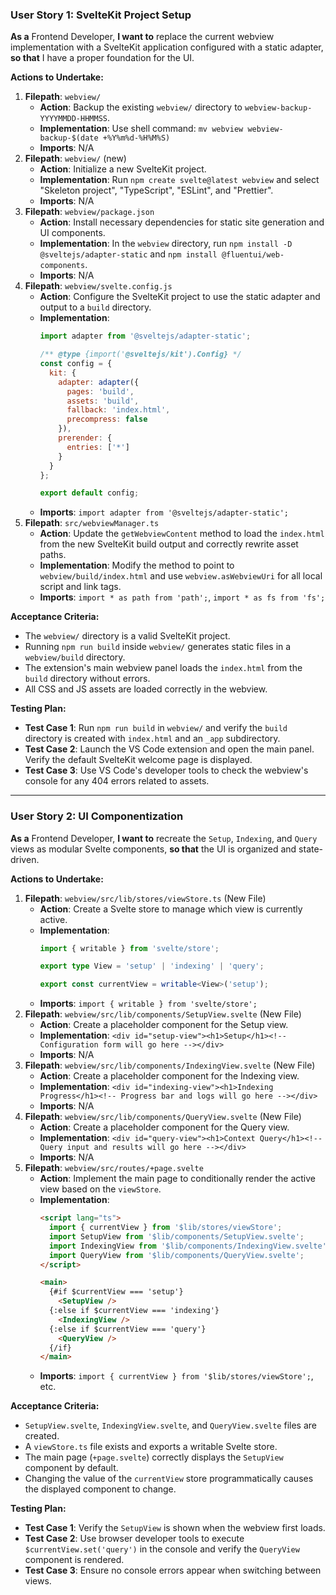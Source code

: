 ### User Story 1: SvelteKit Project Setup
**As a** Frontend Developer, **I want to** replace the current webview implementation with a SvelteKit application configured with a static adapter, **so that** I have a proper foundation for the UI.

**Actions to Undertake:**
1.  **Filepath**: `webview/`
    -   **Action**: Backup the existing `webview/` directory to `webview-backup-YYYYMMDD-HHMMSS`.
    -   **Implementation**: Use shell command: `mv webview webview-backup-$(date +%Y%m%d-%H%M%S)`
    -   **Imports**: N/A
2.  **Filepath**: `webview/` (new)
    -   **Action**: Initialize a new SvelteKit project.
    -   **Implementation**: Run `npm create svelte@latest webview` and select "Skeleton project", "TypeScript", "ESLint", and "Prettier".
    -   **Imports**: N/A
3.  **Filepath**: `webview/package.json`
    -   **Action**: Install necessary dependencies for static site generation and UI components.
    -   **Implementation**: In the `webview` directory, run `npm install -D @sveltejs/adapter-static` and `npm install @fluentui/web-components`.
    -   **Imports**: N/A
4.  **Filepath**: `webview/svelte.config.js`
    -   **Action**: Configure the SvelteKit project to use the static adapter and output to a `build` directory.
    -   **Implementation**: 
        ```javascript
        import adapter from '@sveltejs/adapter-static';

        /** @type {import('@sveltejs/kit').Config} */
        const config = {
          kit: {
            adapter: adapter({
              pages: 'build',
              assets: 'build',
              fallback: 'index.html',
              precompress: false
            }),
            prerender: {
              entries: ['*']
            }
          }
        };

        export default config;
        ```
    -   **Imports**: `import adapter from '@sveltejs/adapter-static';`
5.  **Filepath**: `src/webviewManager.ts`
    -   **Action**: Update the `getWebviewContent` method to load the `index.html` from the new SvelteKit build output and correctly rewrite asset paths.
    -   **Implementation**: Modify the method to point to `webview/build/index.html` and use `webview.asWebviewUri` for all local script and link tags.
    -   **Imports**: `import * as path from 'path';`, `import * as fs from 'fs';`

**Acceptance Criteria:**
-   The `webview/` directory is a valid SvelteKit project.
-   Running `npm run build` inside `webview/` generates static files in a `webview/build` directory.
-   The extension's main webview panel loads the `index.html` from the `build` directory without errors.
-   All CSS and JS assets are loaded correctly in the webview.

**Testing Plan:**
-   **Test Case 1**: Run `npm run build` in `webview/` and verify the `build` directory is created with `index.html` and an `_app` subdirectory.
-   **Test Case 2**: Launch the VS Code extension and open the main panel. Verify the default SvelteKit welcome page is displayed.
-   **Test Case 3**: Use VS Code's developer tools to check the webview's console for any 404 errors related to assets.

---

### User Story 2: UI Componentization
**As a** Frontend Developer, **I want to** recreate the `Setup`, `Indexing`, and `Query` views as modular Svelte components, **so that** the UI is organized and state-driven.

**Actions to Undertake:**
1.  **Filepath**: `webview/src/lib/stores/viewStore.ts` (New File)
    -   **Action**: Create a Svelte store to manage which view is currently active.
    -   **Implementation**: 
        ```typescript
        import { writable } from 'svelte/store';

        export type View = 'setup' | 'indexing' | 'query';

        export const currentView = writable<View>('setup');
        ```
    -   **Imports**: `import { writable } from 'svelte/store';`
2.  **Filepath**: `webview/src/lib/components/SetupView.svelte` (New File)
    -   **Action**: Create a placeholder component for the Setup view.
    -   **Implementation**: `<div id="setup-view"><h1>Setup</h1><!-- Configuration form will go here --></div>`
    -   **Imports**: N/A
3.  **Filepath**: `webview/src/lib/components/IndexingView.svelte` (New File)
    -   **Action**: Create a placeholder component for the Indexing view.
    -   **Implementation**: `<div id="indexing-view"><h1>Indexing Progress</h1><!-- Progress bar and logs will go here --></div>`
    -   **Imports**: N/A
4.  **Filepath**: `webview/src/lib/components/QueryView.svelte` (New File)
    -   **Action**: Create a placeholder component for the Query view.
    -   **Implementation**: `<div id="query-view"><h1>Context Query</h1><!-- Query input and results will go here --></div>`
    -   **Imports**: N/A
5.  **Filepath**: `webview/src/routes/+page.svelte`
    -   **Action**: Implement the main page to conditionally render the active view based on the `viewStore`.
    -   **Implementation**:
        ```html
        <script lang="ts">
          import { currentView } from '$lib/stores/viewStore';
          import SetupView from '$lib/components/SetupView.svelte';
          import IndexingView from '$lib/components/IndexingView.svelte';
          import QueryView from '$lib/components/QueryView.svelte';
        </script>

        <main>
          {#if $currentView === 'setup'}
            <SetupView />
          {:else if $currentView === 'indexing'}
            <IndexingView />
          {:else if $currentView === 'query'}
            <QueryView />
          {/if}
        </main>
        ```
    -   **Imports**: `import { currentView } from '$lib/stores/viewStore';`, etc.

**Acceptance Criteria:**
-   `SetupView.svelte`, `IndexingView.svelte`, and `QueryView.svelte` files are created.
-   A `viewStore.ts` file exists and exports a writable Svelte store.
-   The main page (`+page.svelte`) correctly displays the `SetupView` component by default.
-   Changing the value of the `currentView` store programmatically causes the displayed component to change.

**Testing Plan:**
-   **Test Case 1**: Verify the `SetupView` is shown when the webview first loads.
-   **Test Case 2**: Use browser developer tools to execute `$currentView.set('query')` in the console and verify the `QueryView` component is rendered.
-   **Test Case 3**: Ensure no console errors appear when switching between views.
